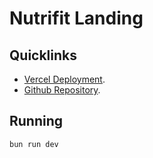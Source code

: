 # Nutrifit Landing

## Quicklinks

- [Vercel Deployment]().
- [Github Repository](https://github.com/Ekrekr/nutrifit-landing).

## Running

```bash
bun run dev
```
